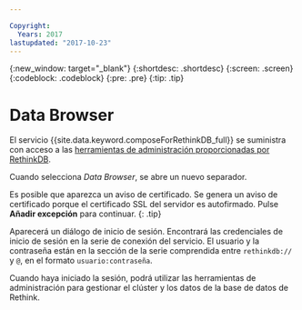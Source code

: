 ```yaml
---

Copyright:
  Years: 2017
lastupdated: "2017-10-23"
---
```


{:new_window: target="_blank"}
{:shortdesc: .shortdesc}
{:screen: .screen}
{:codeblock: .codeblock}
{:pre: .pre}
{:tip: .tip}

# Data Browser

El servicio {{site.data.keyword.composeForRethinkDB_full}} se suministra con acceso a las [herramientas de administración proporcionadas por RethinkDB](https://www.rethinkdb.com/docs/administration-tools/).

Cuando selecciona _Data Browser_, se abre un nuevo separador.

Es posible que aparezca un aviso de certificado. Se genera un aviso de certificado porque el certificado SSL del servidor es autofirmado. Pulse **Añadir excepción** para continuar.
{: .tip}

Aparecerá un diálogo de inicio de sesión. Encontrará las credenciales de inicio de sesión en la serie de conexión del servicio. El usuario y la contraseña están en la sección de la serie comprendida entre `rethinkdb://` y `@`, en el formato `usuario:contraseña`.

Cuando haya iniciado la sesión, podrá utilizar las herramientas de administración para gestionar el clúster y los datos de la base de datos de Rethink. 
